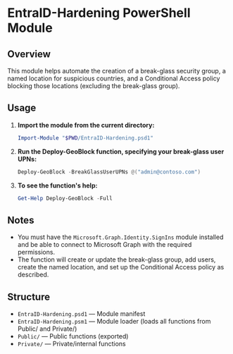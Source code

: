 # EntraID-Hardening PowerShell Module

## Overview

This module helps automate the creation of a break-glass security group, a named location for suspicious countries, and a Conditional Access policy blocking those locations (excluding the break-glass group).

## Usage

1. **Import the module from the current directory:**
   ```powershell
   Import-Module "$PWD/EntraID-Hardening.psd1"
   ```

2. **Run the Deploy-GeoBlock function, specifying your break-glass user UPNs:**
   ```powershell
   Deploy-GeoBlock -BreakGlassUserUPNs @("admin@contoso.com")
   ```

3. **To see the function's help:**
   ```powershell
   Get-Help Deploy-GeoBlock -Full
   ```

## Notes

- You must have the `Microsoft.Graph.Identity.SignIns` module installed and be able to connect to Microsoft Graph with the required permissions.
- The function will create or update the break-glass group, add users, create the named location, and set up the Conditional Access policy as described.

## Structure

- `EntraID-Hardening.psd1` — Module manifest
- `EntraID-Hardening.psm1` — Module loader (loads all functions from Public/ and Private/)
- `Public/` — Public functions (exported)
- `Private/` — Private/internal functions
